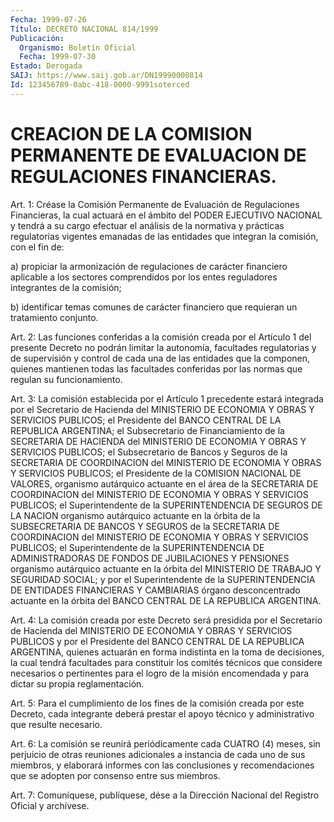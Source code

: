 ```yaml
---
Fecha: 1999-07-26
Título: DECRETO NACIONAL 814/1999
Publicación:
  Organismo: Boletín Oficial
  Fecha: 1999-07-30
Estado: Derogada
SAIJ: https://www.saij.gob.ar/DN19990000814
Id: 123456789-0abc-418-0000-9991soterced
---
```

# CREACION DE LA COMISION PERMANENTE DE EVALUACION DE REGULACIONES FINANCIERAS.

<a id="1"></a>
Art. 1:  Créase  la  Comisión  Permanente  de  Evaluación  de Regulaciones  Financieras,  la  cual actuará en el ámbito del PODER EJECUTIVO NACIONAL y tendrá a su  cargo  efectuar el análisis de la normativa  y  prácticas  regulatorias  vigentes   emanadas  de  las entidades que integran la comisión, con el fin de:

a) propiciar la armonización de regulaciones de carácter financiero aplicable  a  los  sectores comprendidos por los entes  reguladores integrantes de la comisión;

b) identificar temas  comunes  de carácter financiero que requieran un tratamiento conjunto.

<a id="2"></a>
Art. 2: Las funciones conferidas  a  la  comisión  creada  por  el Artículo  1  del  presente  Decreto no podrán limitar la autonomía, facultades regulatorias y de  supervisión  y control de cada una de las  entidades  que  la  componen,  quienes  mantienen   todas  las facultades  conferidas por las normas que regulan su funcionamiento.

<a id="3"></a>
Art. 3: La comisión  establecida  por  el  Artículo  1  precedente estará  integrada  por el Secretario de Hacienda del MINISTERIO  DE ECONOMIA Y OBRAS Y SERVICIOS  PUBLICOS;  el  Presidente  del  BANCO CENTRAL DE LA REPUBLICA ARGENTINA; el Subsecretario de Financiamiento  de  la  SECRETARIA  DE  HACIENDA  del MINISTERIO DE ECONOMIA Y OBRAS Y SERVICIOS PUBLICOS; el Subsecretario de Bancos y Seguros de la SECRETARIA DE COORDINACION del MINISTERIO DE ECONOMIA Y OBRAS Y SERVICIOS PUBLICOS; el Presidente de la COMISION NACIONAL DE  VALORES,  organismo  autárquico  actuante  en  el  área  de  la SECRETARIA  DE  COORDINACION del MINISTERIO DE ECONOMIA Y  OBRAS  Y SERVICIOS PUBLICOS;  el  Superintendente  de la SUPERINTENDENCIA DE SEGUROS DE LA NACION organismo autárquico actuante  en la órbita de la SUBSECRETARIA DE BANCOS Y SEGUROS de la SECRETARIA DE COORDINACION  del  MINISTERIO  DE  ECONOMIA  Y  OBRAS  Y  SERVICIOS PUBLICOS; el Superintendente de la SUPERINTENDENCIA DE ADMINISTRADORAS  DE  FONDOS  DE  JUBILACIONES Y PENSIONES organismo autárquico  actuante  en  la órbita del  MINISTERIO  DE  TRABAJO  Y SEGURIDAD SOCIAL; y por el  Superintendente  de la SUPERINTENDENCIA DE    ENTIDADES  FINANCIERAS  Y  CAMBIARIAS  órgano  desconcentrado actuante  en  la órbita del BANCO CENTRAL DE LA REPUBLICA ARGENTINA.

<a id="4"></a>
Art. 4: La comisión  creada por este Decreto será presidida por el Secretario  de Hacienda  del  MINISTERIO  DE  ECONOMIA  Y  OBRAS  Y SERVICIOS PUBLICOS  y  por  el  Presidente  del BANCO CENTRAL DE LA REPUBLICA  ARGENTINA, quienes actuarán en forma  indistinta  en  la toma de decisiones,  la  cual tendrá facultades para constituir los comités técnicos que considere  necesarios  o  pertinentes  para el logro de la misión encomendada y para dictar su propia reglamentación.

<a id="5"></a>
Art.  5:  Para el cumplimiento de los fines de la comisión creada por este Decreto, cada integrante deberá prestar el apoyo técnico y administrativo que resulte necesario.

<a id="6"></a>
Art. 6: La comisión  se  reunirá  periódicamente  cada  CUATRO (4) meses, sin perjuicio de otras reuniones adicionales a instancia  de cada uno de sus miembros, y elaborará informes con las conclusiones y  recomendaciones  que  se adopten por consenso entre sus miembros.

<a id="7"></a>
Art. 7: Comuníquese, publíquese,  dése a la Dirección Nacional del Registro Oficial y archívese.